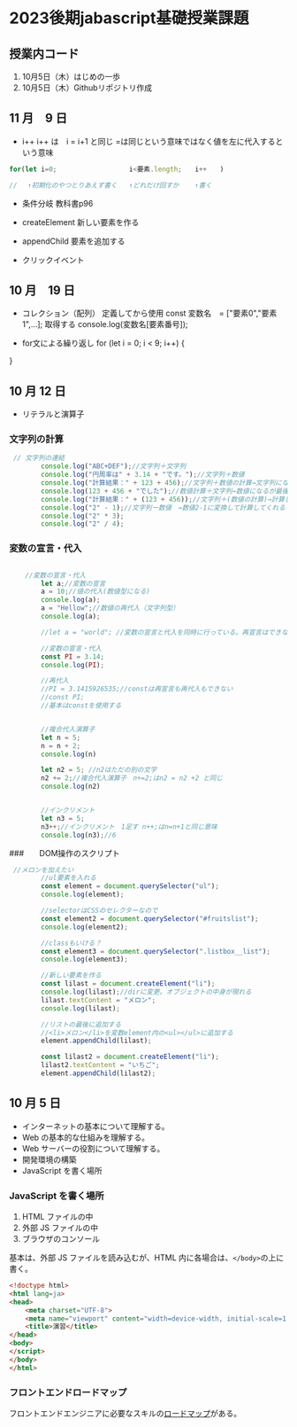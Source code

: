 # 2023後期jabascript基礎授業課題
## 授業内コード
 1. 10月5日（木）はじめの一歩
 2. 10月5日（木）Githubリポジトリ作成


## 11 月　9 日
- i++
i++ は　i = i+1 と同じ
=は同じという意味ではなく値を左に代入するという意味
```js
for(let i=0;　　　　　　　　　　　i<要素.length;　　i++　　)

// 　↑初期化のやつとりあえず書く   ↑どれだけ回すか    ↑書く
```

- 条件分岐
教科書p96

- createElement
新しい要素を作る

- appendChild
要素を追加する

- クリックイベント



## 10 月　19 日
- コレクション（配列）
定義してから使用
const 変数名　= ["要素0","要素1",...];
取得する
console.log(変数名[要素番号]);

- for文による繰り返し
for (let i = 0; i < 9; i++) {

}


## 10 月 12 日

- リテラルと演算子

### 文字列の計算

```js
 // 文字列の連結
        console.log("ABC+DEF");//文字列＋文字列
        console.log("円周率は" + 3.14 + "です。");//文字列＋数値
        console.log("計算結果：" + 123 + 456);//文字列＋数値の計算→文字列になる　最初の記述が文字列だと数値を書いても文字列になる
        console.log(123 + 456 + "でした");//数値計算＋文字列→数値になるが最後は文字列なので最終的に文字列になる
        console.log("計算結果：" + (123 + 456));//文字列＋(数値の計算)→計算してくれる　
        console.log("2" - 1);//文字列ー数値　→数値2-1に変換して計算してくれる
        console.log("2" * 3);
        console.log("2" / 4);
```


### 変数の宣言・代入


```js

    //変数の宣言・代入
        let a;//変数の宣言
        a = 10;//値の代入(数値型になる)
        console.log(a);
        a = "Hellow";//数値の再代入（文字列型）
        console.log(a);

        //let a = "world"; //変数の宣言と代入を同時に行っている。再宣言はできないのでエラーになる

        //変数の宣言・代入
        const PI = 3.14;
        console.log(PI);

        //再代入
        //PI = 3.1415926535;//constは再宣言も再代入もできない
        //const PI;
        //基本はconstを使用する


        //複合代入演算子
        let n = 5;
        n = n + 2;
        console.log(n)

        let n2 = 5; //n2はただの別の文字
        n2 += 2;//複合代入演算子　n+=2;はn2 = n2 +2 と同じ
        console.log(n2)


        //インクリメント
        let n3 = 5;
        n3++;//インクリメント　1足す n++;はn=n+1と同じ意味
        console.log(n3);//6
```

###　　DOM操作のスクリプト

```js
 //メロンを加えたい
        //ul要素を入れる
        const element = document.querySelector("ul");
        console.log(element);

        //selectorはCSSのセレクターなので
        const element2 = document.querySelector("#fruitslist");
        console.log(element2);

        //classもいける？
        const element3 = document.querySelector(".listbox__list");
        console.log(element3);

        //新しい要素を作る
        const lilast = document.createElement("li");
        console.log(lilast);//dirに変更。オブジェクトの中身が現れる
        lilast.textContent = "メロン";
        console.log(lilast);

        //リストの最後に追加する
        //<li>メロン</li>を変数element内の<ul></ul>に追加する
        element.appendChild(lilast);

        const lilast2 = document.createElement("li");
        lilast2.textContent = "いちご";
        element.appendChild(lilast2);

```

## 10 月 5 日

- インターネットの基本について理解する。
- Web の基本的な仕組みを理解する。
- Web サーバーの役割について理解する。
- 開発環境の構築
- JavaScript を書く場所

### JavaScript を書く場所

1. HTML ファイルの中
1. 外部 JS ファイルの中
1. ブラウザのコンソール

基本は、外部 JS ファイルを読み込むが、HTML 内に各場合は、`</body>`の上に書く。

```html
<!doctype html>
<html lang=ja>
<head>
    <meta charset="UTF-8">
    <meta name="viewport" content="width=device-width, initial-scale=1.0">
    <title>演習</title>
</head>
<body>
</script>
</body>
</html>
```

### フロントエンドロードマップ

フロントエンドエンジニアに必要なスキルの[ロードマップ](https://roadmap.sh/frontend)がある。
